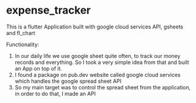 # expense_tracker
This is a flutter Application built with google cloud services API, gsheets and fl_chart 



Functionality:

1. In our daily life we use google sheet quite often, to track our money records and everything. So I took a very simple idea from that and built an App on top of it.
2. I found a package on pub.dev website called google cloud services which handles the google spread sheet API
3. So my main target was to control the spread sheet from the application, in order to do that, I made an API
